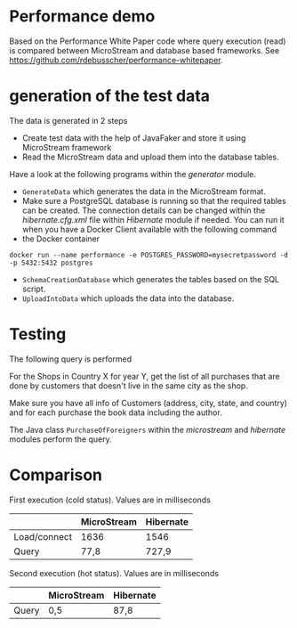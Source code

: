# Performance demo

Based on the Performance White Paper code where query execution (read) is compared between MicroStream and database based frameworks.  See  https://github.com/rdebusscher/performance-whitepaper.


# generation of the test data

The data is generated in 2 steps

- Create test data with the help of JavaFaker and store it using MicroStream framework
- Read the MicroStream data and upload them into the database tables.

Have a look at the following programs within the _generator_ module.

- `GenerateData` which generates the data in the MicroStream format.
- Make sure a PostgreSQL database is running so that the required tables can be created.  The connection details can be changed within the _hibernate.cfg.xml_ file within _Hibernate_ module if needed.
You can run it when you have a Docker Client available with the following command
- the Docker container
```
docker run --name performance -e POSTGRES_PASSWORD=mysecretpassword -d -p 5432:5432 postgres
```
- `SchemaCreationDatabase` which generates the tables based on the SQL script.
- `UploadIntoData` which uploads the data into the database.

# Testing

The following query is performed 

For the Shops in Country X for year Y, get the list of all purchases that are done by customers that doesn't live in the same city as the shop.

Make sure you have all info of Customers (address, city, state, and country) and for each purchase the book data including the author.

The Java class `PurchaseOfForeigners` within the _microstream_ and _hibernate_ modules perform the query.

# Comparison

First execution (cold status). Values are in milliseconds

|              | MicroStream | Hibernate |
|--------------|-------------|-----------|
| Load/connect | 1636        | 1546      |
| Query        | 77,8        | 727,9     |

Second execution (hot status). Values are in milliseconds

|              | MicroStream | Hibernate |
|--------------|-------------|-----------|
| Query        | 0,5         | 87,8      |